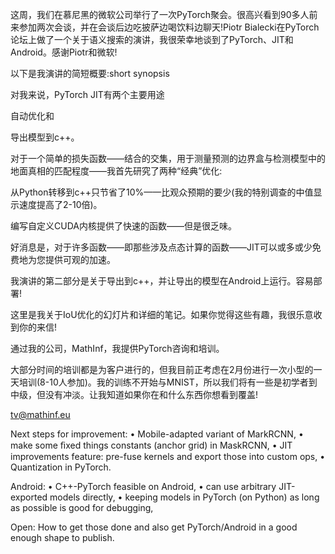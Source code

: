 

<!--
 * @version:
 * @Author:  StevenJokess https://github.com/StevenJokess
 * @Date: 2020-12-08 20:25:07
 * @LastEditors:  StevenJokess https://github.com/StevenJokess
 * @LastEditTime: 2020-12-08 20:30:15
 * @Description:
 * @TODO::
 * @Reference:https://lernapparat.de/pytorch-jit-android/
-->
这周，我们在慕尼黑的微软公司举行了一次PyTorch聚会。很高兴看到90多人前来参加两次会谈，并在会谈后边吃披萨边喝饮料边聊天!Piotr Bialecki在PyTorch论坛上做了一个关于语义搜索的演讲，我很荣幸地谈到了PyTorch、JIT和Android。感谢Piotr和微软!

以下是我演讲的简短概要:short synopsis

对我来说，PyTorch JIT有两个主要用途

自动优化和

导出模型到c++。

对于一个简单的损失函数——结合的交集，用于测量预测的边界盒与检测模型中的地面真相的匹配程度——我首先研究了两种“经典”优化:

从Python转移到c++只节省了10%——比观众预期的要少(我的特别调查的中值显示速度提高了2-10倍)。

编写自定义CUDA内核提供了快速的函数——但是很乏味。

好消息是，对于许多函数——即那些涉及点态计算的函数——JIT可以或多或少免费地为您提供可观的加速。

我演讲的第二部分是关于导出到c++，并让导出的模型在Android上运行。容易部署!

这里是我关于IoU优化的幻灯片和详细的笔记。如果你觉得这些有趣，我很乐意收到你的来信!

通过我的公司，MathInf，我提供PyTorch咨询和培训。




大部分时间的培训都是为客户进行的，但我目前正考虑在2月份进行一次小型的一天培训(8-10人参加)。我的训练不开始与MNIST，所以我们将有一些是初学者到中级，但没有冲淡。让我知道如果你在和什么东西你想看到覆盖!

tv@mathinf.eu

Next steps for improvement: • Mobile-adapted variant of MarkRCNN, • make some ﬁxed things constants (anchor grid) in MaskRCNN, • JIT improvements feature: pre-fuse kernels and export those into custom ops, • Quantization in PyTorch.

Android:
• C++-PyTorch feasible on Android,
• can use arbitrary JIT-exported models directly, • keeping models in PyTorch (on Python) as long as possible is good for debugging,

Open: How to get those done and also get PyTorch/Android in a good enough shape to publish.
